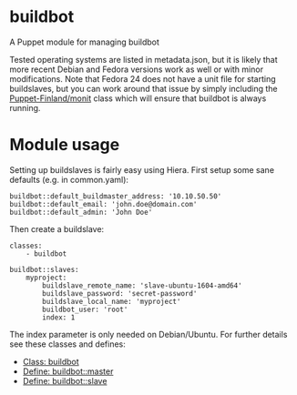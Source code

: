 # buildbot

A Puppet module for managing buildbot

Tested operating systems are listed in metadata.json, but it is likely that more 
recent Debian and Fedora versions work as well or with minor modifications. Note 
that Fedora 24 does not have a unit file for starting buildslaves, but you 
can work around that issue by simply including the 
[Puppet-Finland/monit](https://github.com/Puppet-Finland/puppet-monit) class 
which will ensure that buildbot is always running.

# Module usage

Setting up buildslaves is fairly easy using Hiera. First setup some sane
defaults (e.g. in common.yaml):

    buildbot::default_buildmaster_address: '10.10.50.50'
    buildbot::default_email: 'john.doe@domain.com'
    buildbot::default_admin: 'John Doe'

Then create a buildslave:

    classes:
        - buildbot
    
    buildbot::slaves:
        myproject:
            buildslave_remote_name: 'slave-ubuntu-1604-amd64'
            buildslave_password: 'secret-password'
            buildslave_local_name: 'myproject'
            buildbot_user: 'root'
            index: 1

The index parameter is only needed on Debian/Ubuntu. For further details see 
these classes and defines:

* [Class: buildbot](manifests/init.pp)
* [Define: buildbot::master](manifests/master.pp)
* [Define: buildbot::slave](manifests/slave.pp)
